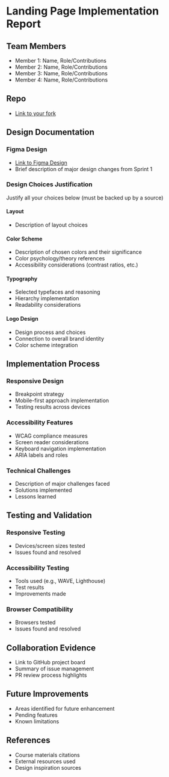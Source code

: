# Landing Page Implementation Report

## Team Members
- Member 1: Name, Role/Contributions
- Member 2: Name, Role/Contributions
- Member 3: Name, Role/Contributions
- Member 4: Name, Role/Contributions

## Repo

- [Link to your fork]()

## Design Documentation

### Figma Design
- [Link to Figma Design]()
- Brief description of major design changes from Sprint 1

### Design Choices Justification

Justify all your choices below (must be backed up by a source)

#### Layout
- Description of layout choices

#### Color Scheme
- Description of chosen colors and their significance
- Color psychology/theory references
- Accessibility considerations (contrast ratios, etc.)

#### Typography
- Selected typefaces and reasoning
- Hierarchy implementation
- Readability considerations

#### Logo Design
- Design process and choices
- Connection to overall brand identity
- Color scheme integration

## Implementation Process

### Responsive Design
- Breakpoint strategy
- Mobile-first approach implementation
- Testing results across devices

### Accessibility Features
- WCAG compliance measures
- Screen reader considerations
- Keyboard navigation implementation
- ARIA labels and roles

### Technical Challenges
- Description of major challenges faced
- Solutions implemented
- Lessons learned

## Testing and Validation

### Responsive Testing
- Devices/screen sizes tested
- Issues found and resolved

### Accessibility Testing
- Tools used (e.g., WAVE, Lighthouse)
- Test results
- Improvements made

### Browser Compatibility
- Browsers tested
- Issues found and resolved

## Collaboration Evidence
- Link to GitHub project board
- Summary of issue management
- PR review process highlights

## Future Improvements
- Areas identified for future enhancement
- Pending features
- Known limitations

## References
- Course materials citations
- External resources used
- Design inspiration sources
